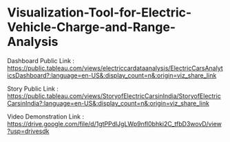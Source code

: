 # Visualization-Tool-for-Electric-Vehicle-Charge-and-Range-Analysis


Dashboard Public Link    : https://public.tableau.com/views/electriccardataanalysis/ElectricCarsAnalyticsDashboard?:language=en-US&:display_count=n&:origin=viz_share_link

Story Public Link        : https://public.tableau.com/views/StoryofElectricCarsinIndia/StoryofElectricCarsinIndia?:language=en-US&:display_count=n&:origin=viz_share_link

Video Demonstration Link : https://drive.google.com/file/d/1gtPPdlJgLWp9nfl0bhki2C_tfbD3wovD/view?usp=drivesdk
